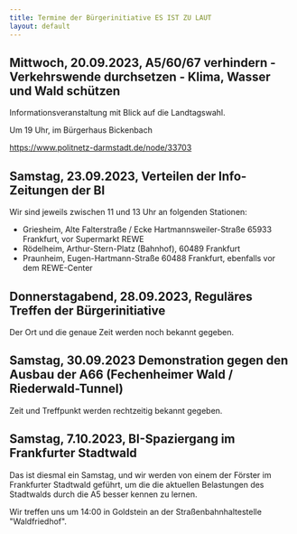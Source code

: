 ```yaml
---
title: Termine der Bürgerinitiative ES IST ZU LAUT
layout: default
---
```


## Mittwoch, 20.09.2023, A5/60/67 verhindern - Verkehrswende durchsetzen - Klima, Wasser und Wald schützen

Informationsveranstaltung mit Blick auf die Landtagswahl.

Um 19 Uhr, im Bürgerhaus Bickenbach

<https://www.politnetz-darmstadt.de/node/33703>

## Samstag, 23.09.2023, Verteilen der Info-Zeitungen der BI

Wir sind jeweils zwischen 11 und 13 Uhr an folgenden Stationen:

- Griesheim, Alte Falterstraße / Ecke Hartmannsweiler-Straße 65933 Frankfurt, vor Supermarkt REWE
- Rödelheim, Arthur-Stern-Platz (Bahnhof), 60489 Frankfurt
- Praunheim, Eugen-Hartmann-Straße 60488 Frankfurt, ebenfalls vor dem REWE-Center

## Donnerstagabend, 28.09.2023, Reguläres Treffen der Bürgerinitiative

Der Ort und die genaue Zeit werden noch bekannt gegeben.

## Samstag, 30.09.2023 Demonstration gegen den Ausbau der A66 (Fechenheimer Wald / Riederwald-Tunnel)

Zeit und Treffpunkt werden rechtzeitig bekannt gegeben.

## Samstag, 7.10.2023, BI-Spaziergang im Frankfurter Stadtwald

Das ist diesmal ein Samstag, und wir werden von einem der Förster im Frankfurter Stadtwald geführt, um die die aktuellen Belastungen des Stadtwalds durch die A5 besser kennen zu lernen.

Wir treffen uns um 14:00 in Goldstein an der Straßenbahnhaltestelle "Waldfriedhof".
